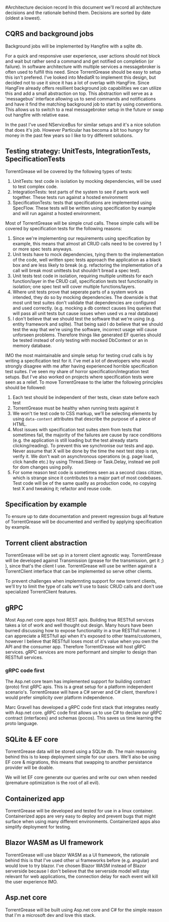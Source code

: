 #Architecture decision record
In this document we'll record all architecture decisions and the rationale behind them. Decisions are sorted by date (oldest a lowest).

## CQRS and background jobs
Background jobs will be implemented by Hangfire with a sqlite db.

For a quick and responsive user experience, user actions should not block and wait but rather send a command and get notified on completion (or failure). 
In software architecture with multiple services a messagebroker is often used to fulfill this need. 
Since TorrentGrease should be easy to setup this isn't prefered. I've looked into MediatR to implement this design, but decided not to use it since it has a lot of overlap with HangFire.
Since HangFire already offers resillient background job capabilities we can utilize this and add a small abstraction on top.
This abstraction will serve as a 'messagebus' interface allowing us to send commands and notifications and have it find the matching background job to start by using conventions.
This allows us to switch to a real messagebroker setup in the future or swap out hangfire with relative ease.

In the past I've used NServiceBus for similar setups and it's a nice solution that does it's job. However Particular has becoma a bit too hungry for money in the past few years so I like to try different solutions. 

## Testing strategy: UnitTests, IntegrationTests, SpecificationTests
TorrentGrease wil be covered by the following types of tests:
1. UnitTests: test code in isolation by mocking dependencies, will be used to test complex code.
1. IntegrationTests: test parts of the system to see if parts work well together. These tests run against a hosted environment
1. SpecificationTests: tests that specifications are implemented using SpecFlow. These tests will be written using specification by example and will run against a hosted environment.

Most of TorrentGrease will be simple crud calls. These simple calls will be covered by specification tests for the following reasons:
1. Since we're implementing our requirements using specification by example, this means that almost all CRUD calls need to be covered by 1 or more spec tests anyways.
1. Unit tests have to mock dependencies, tying them to the implementation of the code, well written spec tests approach the application as a black box and are less likely to break (e.g. refactoring the implementation of a call will break most unittests but shouldn't bread a spec test).
1. Unit tests test code in isolation, requiring multiple unittests for each function/layer in the CRUD call, specification tests test functionality in isolation; one spec test will cover multiple functions/layers.
1. Where unit tests prove that seperate parts of a system work as intended, they do so by mocking dependencies. The downside is that most unit test suites don't validate that dependencies are configured and used correctly. (e.g. mocking a db contect causes linq queries that will pass all unit tests but cause issues when used vs a real database)
1. I don't believe that we should test the software that we're using (e.g. entity framework and sqlite). That being said I do believe that we should test the way that we're using the software, incorrect usage will cause unforseen problems. Therefore things like generated EF queries should be tested instead of only testing with mocked DbContext or an in memory database.

IMO the most maintainable and simple setup for testing crud calls is by writing a specification test for it. I've met a lot of developers who would strongly disagree with me after having experienced horrible specification test suites.
I've seen my share of horror specification/integration test setups. But I've also worked on projects where specification tests were seen as a relief.
To move TorrentGrease to the latter the following principles should be followed:
1. Each test should be independent of ther tests, clean state before each test
1. TorrentGrease must be healthy when running tests against it
1. We won't tie test code to CSS markup, we'll be selecting elements by using `data-content` attributes that describe the purpose of a piece of HTML.
1. Most issues with specification test suites stem from tests that sometimes fail, the majority of the failures are cause by race conditions (e.g. the application is still loading but the test already starts clicking/reading). To prevent this we synchronise our tests and app. Never assume that X will be done by the time the next test step is ran, verify it. We don't wait on asynchronous operations (e.g. page load, click handle etc.) by using Thread.Sleep or Task.Delay, instead we poll for dom changes using polly.
1. For some reason test code is sometimes seen as a second class citizen, which is strange since it contributes to a major part of most codebases. Test code will be of the same quality as production code, no copying test X and tweaking it; refactor and reuse code.

## Specification by example
To ensure up to date documentation and prevent regression bugs all feature of TorrentGrease will be documented and verified by applying specification by example.

## Torrent client abstraction
TorrentGrease will be set up in a torrent client agnostic way. TorrentGrease will be developed against Transmission (grease for the transmission, get it ;) ), since that's the client I use.
TorrentGrease will use be written against a TorrentClient interface that can be implemented so serve other clients.

To prevent challenges when implemnting support for new torrent clients, we'll try to limit the type of calls we'll use to basic CRUD calls and don't use specialized TorrentClient features.

## gRPC
Most Asp.net core apps host REST apis. Building true RESTfull services takes a lot of work and well thought out design. 
Many hours have been burned discussing how to expose functionality in a true RESTfull manner. I can appreciate a RESTfull api when it's exposed to other teams/customers, however I believe that RESTfull loses most of it's value when you own the API and the consumer app.
Therefore TorrentGrease will host gRPC services. gRPC services are more performant and simpler to design than RESTfull services.

### gRPC code first
The Asp.net core team has implemented support for building contract (proto) first gRPC apis. This is a great setup for a platform independent scenario's.
TorrentGrease will have a C# server and C# client, therefore I would prefer simplicity over platform independence. 

Marc Gravell has developed a gRPC code first stack that integrates neatly with Asp.net core.
gRPC code first allows us to use C# to declare our gRPC contract (interfaces) and schemas (pocos). This saves us time learning the proto language.

## SQLite & EF core
TorrentGrease data will be stored using a SQLite db. The main reasoning behind this is to keep deployment simple for our users.
We'll also be using EF core & migrations, this means that swapping to another persistance provider will be doable.

We will let EF core generate our queries and write our own when needed (premature optimization is the root of all evil).

## Containerized app
TorrentGrease will be developed and tested for use in a linux container. Containerized apps are very easy to deploy and prevent bugs that might surface when using many different environments. 
Containerized apps also simplify deployment for testing.

## Blazor WASM as UI framework
TorrentGrease will use blazor WASM as a UI framework, the rationale behind this is that I've used other ui frameworks before (e.g. angular) and would love to try blazor.
I've chosen Blazor WASM instead of Blazor serverside because I don't believe that the serverside model will stay relevant for web applications, the connection delay for each event will kill the user experience IMO.

## Asp.net core
TorrentGrease will be built using Asp.net core and C# for the simple reason that I'm a microsoft dev and love this stack.